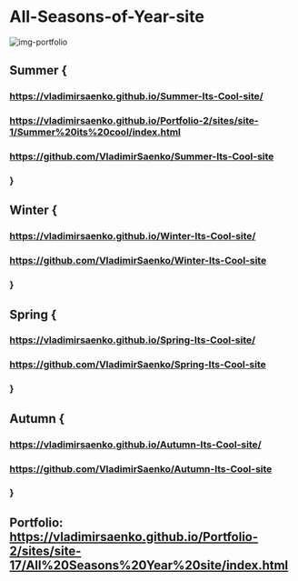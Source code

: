 # All-Seasons-of-Year-site
 
![img-portfolio](https://user-images.githubusercontent.com/56477695/235465118-aba95cf2-68a9-4e1d-bebd-7b4af43d33de.jpg)

## Summer {

### https://vladimirsaenko.github.io/Summer-Its-Cool-site/

### https://vladimirsaenko.github.io/Portfolio-2/sites/site-1/Summer%20its%20cool/index.html
  
### https://github.com/VladimirSaenko/Summer-Its-Cool-site
  
### }

## Winter {

### https://vladimirsaenko.github.io/Winter-Its-Cool-site/
  
### https://github.com/VladimirSaenko/Winter-Its-Cool-site
  
### }

## Spring {

### https://vladimirsaenko.github.io/Spring-Its-Cool-site/
  
### https://github.com/VladimirSaenko/Spring-Its-Cool-site 
  
### }
  
## Autumn {

### https://vladimirsaenko.github.io/Autumn-Its-Cool-site/
  
### https://github.com/VladimirSaenko/Autumn-Its-Cool-site
  
### }

## Portfolio: https://vladimirsaenko.github.io/Portfolio-2/sites/site-17/All%20Seasons%20Year%20site/index.html
